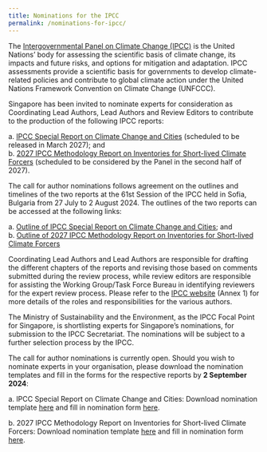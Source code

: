 ```yaml
---
title: Nominations for the IPCC
permalink: /nominations-for-ipcc/
---
```


The [Intergovernmental Panel on Climate Change (IPCC)](https://www.ipcc.ch/) is the United Nations’ body for assessing the scientific basis of climate change, its impacts and future risks, and options for mitigation and adaptation.  IPCC assessments provide a scientific basis for governments to develop climate-related policies and contribute to global climate action under the United Nations Framework Convention on Climate Change (UNFCCC).

Singapore has been invited to nominate experts for consideration as Coordinating Lead Authors, Lead Authors and Review Editors to contribute to the production of the following IPCC reports:

a. [IPCC Special Report on Climate Change and Cities](https://www.ipcc.ch/report/special-report-on-climate-change-and-cities/) (scheduled to be released in March 2027); and <br>
b. [2027 IPCC Methodology Report on Inventories for Short-lived Climate Forcers](https://www.ipcc.ch/report/methodology-report-on-short-lived-climate-forcers/) (scheduled to be considered by the Panel in the second half of 2027).
 
The call for author nominations follows agreement on the outlines and timelines of the two reports at the 61st Session of the IPCC held in Sofia, Bulgaria from 27 July to 2 August 2024. The outlines of the two reports can be accessed at the following links:

a. [Outline of IPCC Special Report on Climate Change and Cities](https://www.ipcc.ch/site/assets/uploads/2024/08/Decision_Cities.pdf); and <br>
b. [Outline of 2027 IPCC Methodology Report on Inventories for Short-lived Climate Forcers](https://www.ipcc.ch/site/assets/uploads/2024/08/Decision_SLCF.pdf)
 
Coordinating Lead Authors and Lead Authors are responsible for drafting the different chapters of the reports and revising those based on comments submitted during the review process, while review editors are responsible for assisting the Working Group/Task Force Bureau in identifying reviewers for the expert review process. Please refer to the [IPCC website](https://www.ipcc.ch/site/assets/uploads/2018/09/ipcc-principles-appendix-a-final.pdf) (Annex 1) for more details of the roles and responsibilities for the various authors.
 
The Ministry of Sustainability and the Environment, as the IPCC Focal Point for Singapore, is shortlisting experts for Singapore’s nominations, for submission to the IPCC Secretariat. The nominations will be subject to a further selection process by the IPCC. 

The call for author nominations is currently open. Should you wish to nominate experts in your organisation, please download the nomination templates and fill in the forms for the respective reports by **2 September 2024**:
 
a. IPCC Special Report on Climate Change and Cities: Download nomination template [here](/files/nomination_special_report_on_cities.xlsx) and fill in nomination form [here](https://go.gov.sg/ipcc-srcities-sg-author-nominations).

b. 2027 IPCC Methodology Report on Inventories for Short-lived Climate Forcers: Download nomination template [here](/files/nomination_methodology_report_on_slcfs.xlsx) and fill in nomination form [here](https://go.gov.sg/ipcc-mrslcf-sg-author-nominations).
